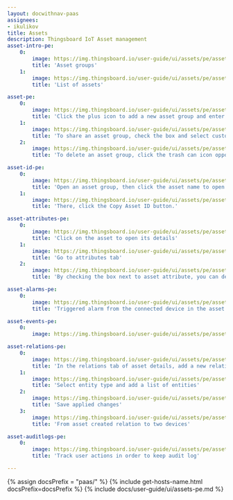 ```yaml
---
layout: docwithnav-paas
assignees:
- ikulikov
title: Assets
description: Thingsboard IoT Asset management
asset-intro-pe:
    0:
        image: https://img.thingsboard.io/user-guide/ui/assets/pe/asset-pe.png
        title: 'Asset groups'
    1:
        image: https://img.thingsboard.io/user-guide/ui/assets/pe/asset-1-pe.png
        title: 'List of assets'

asset-pe:
    0:
        image: https://img.thingsboard.io/user-guide/ui/assets/pe/asset-groups-pe.png
        title: 'Click the plus icon to add a new asset group and enter the name for it in the opened dialog box'
    1:
        image: https://img.thingsboard.io/user-guide/ui/assets/pe/asset-groups-1-pe.png
        title: 'To share an asset group, check the box and select customers. Then, click Add'
    2:
        image: https://img.thingsboard.io/user-guide/ui/assets/pe/asset-groups-2-pe.png
        title: 'To delete an asset group, click the trash can icon opposite an asset and confirm it in the dialog box'

asset-id-pe:
    0:
        image: https://img.thingsboard.io/user-guide/ui/assets/pe/asset-id-pe.png
        title: 'Open an asset group, then click the asset name to open its details.'
    1:
        image: https://img.thingsboard.io/user-guide/ui/assets/pe/asset-id-1-pe.png
        title: 'There, click the Copy Asset ID button.'

asset-attributes-pe:
    0:
        image: https://img.thingsboard.io/user-guide/ui/assets/pe/asset-id-pe.png
        title: 'Click on the asset to open its details'
    1:
        image: https://img.thingsboard.io/user-guide/ui/assets/pe/asset-attributes-1-pe.png
        title: 'Go to attributes tab'
    2:
        image: https://img.thingsboard.io/user-guide/ui/assets/pe/asset-attributes-2-pe.png
        title: 'By checking the box next to asset attribute, you can delete it or display it on a widget'

asset-alarms-pe:
    0:
        image: https://img.thingsboard.io/user-guide/ui/assets/pe/asset-alarms-9-pe.png
        title: 'Triggered alarm from the connected device in the asset details'

asset-events-pe:
    0:
        image: https://img.thingsboard.io/user-guide/ui/assets/pe/asset-events-pe.png

asset-relations-pe:
    0:
        image: https://img.thingsboard.io/user-guide/ui/assets/pe/asset-relations-pe.png
        title: 'In the relations tab of asset details, add a new relation by clicking the plus icon'
    1:
        image: https://img.thingsboard.io/user-guide/ui/assets/pe/asset-relations-1-pe.png
        title: 'Select entity type and add a list of entities'
    2:
        image: https://img.thingsboard.io/user-guide/ui/assets/pe/asset-relations-2-pe.png
        title: 'Save applied changes'
    3:
        image: https://img.thingsboard.io/user-guide/ui/assets/pe/asset-relations-3-pe.png
        title: 'From asset created relation to two devices'

asset-auditlogs-pe:
    0:
        image: https://img.thingsboard.io/user-guide/ui/assets/pe/asset-auditlogs-pe.png
        title: 'Track user actions in order to keep audit log'

---
```


{% assign docsPrefix = "paas/" %}
{% include get-hosts-name.html docsPrefix=docsPrefix %}
{% include docs/user-guide/ui/assets-pe.md %}
